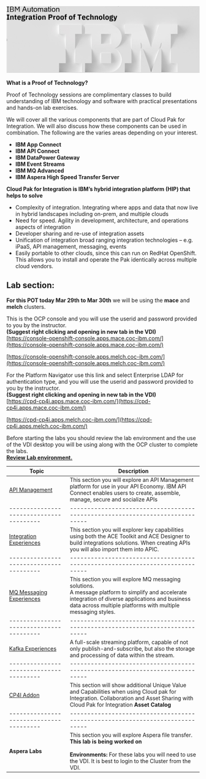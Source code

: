 [//]:![](images\image1a.png)

![](images\2022-06-10_21-53-04.jpg)

**What is a Proof of Technology?**

Proof of Technology sessions are complimentary classes to build
understanding of IBM technology and software with practical
presentations and hands-on lab exercises. 

We will cover all the various components that are part of Cloud Pak for Integration. We will also discuss how these components can be used in combination. The following are the varies areas depending on your interest.

*  **IBM App Connect**
*  **IBM API Connect**
*  **IBM DataPower Gateway**
*  **IBM Event Streams**
*  **IBM MQ Advanced**
*  **IBM Aspera High Speed Transfer Server**


**Cloud Pak for Integration is IBM’s hybrid integration platform (HIP) that helps to solve**
- Complexity of integration. Integrating where apps and data that now live in hybrid landscapes including on-prem, and multiple clouds
- Need for speed. Agility in development, architecture, and operations aspects of integration
- Developer sharing and re-use of integration assets
- Unification of integration broad ranging integration technologies – e.g. iPaaS, API management, messaging, events
- Easily portable to other clouds, since this can run on RedHat OpenShift. This allows you to install and operate the Pak identically across multiple cloud vendors.  

## Lab section:
**For this POT today Mar 29th to Mar 30th** we will be using the **mace** and **melch** clusters. 

This is the OCP console and you will use the userid and password provided to you by the instructor. <br>**(Suggest right clicking and opening in new tab in the VDI)**<br>
[https://console-openshift-console.apps.mace.coc-ibm.com/](https://console-openshift-console.apps.mace.coc-ibm.com/)

[https://console-openshift-console.apps.melch.coc-ibm.com/](https://console-openshift-console.apps.melch.coc-ibm.com/)

For the Platform Navigator use this link and select Enterprise LDAP for authentication type, and you will use the userid and password provided to you by the instructor. <br>**(Suggest right clicking and opening in new tab in the VDI)**<br>
[https://cpd-cp4i.apps.mace.coc-ibm.com/](https://cpd-cp4i.apps.mace.coc-ibm.com/)

[https://cpd-cp4i.apps.melch.coc-ibm.com/](https://cpd-cp4i.apps.melch.coc-ibm.com/)

Before starting the labs you should review the lab environment and the use of the VDI desktop you will be using along with the OCP cluster to complete the labs.<br>
**[Review Lab environment.](Setup/VDI-overview/index.md)**


|  Topic                                | Description                                                                
|---------------------------------------|-----------------------------------------------------------------------------|
| [API Management](APIC-labs/ReadMe.md)          | This section you will explore an API Management platform for use in your API Economy. IBM API Connect enables users to create, assemble, manage, secure and socialize APIs  
|---------------------------------------|-----------------------------------------------------------------------------|   
| [Integration Experiences](Integration/index.md)         | This section you will explorer key capabilities using both the ACE Toolkit and ACE Designer to build integrations solutions.  When creating APIs you will also import them into APIC.
|---------------------------------------|-----------------------------------------------------------------------------|     
| [MQ Messaging Experiences](MQ/index.md)          | This section you will explore MQ messaging solutions. <BR> A message platform to simplify and accelerate integration of diverse applications and business data across multiple platforms with multiple messaging styles.  
|---------------------------------------|-----------------------------------------------------------------------------|     
| [Kafka Experiences](Kafka/index.md)          | A full-scale streaming platform, capable of not only publish-and-subscribe, but also the storage and processing of data within the stream.
|---------------------------------------|-----------------------------------------------------------------------------|
| [CP4I Addon](Add-on/index.md)         | This section will show additional Unique Value and Capabilities when using Cloud pak for Integration. Collaboration and Asset Sharing with Cloud Pak for Integration **Asset Catalog**
|---------------------------------------|-----------------------------------------------------------------------------|  
| **Aspera Labs**          | This section you will explore Aspera file transfer. <br> **This lab is being worked on** <br><br> **Environments:** For these labs you will need to use the VDI.  It is best to login to the Cluster from the VDI.  

<!--- <[ACE Toolkit Labs](ACE-toolkit-labs/index.md) > -->
<!--- <[Event Endpoint Labs](Event_EndPoint/index.md) > -->
<!--- <[Aspera Labs](Aspera/index.md) > -->